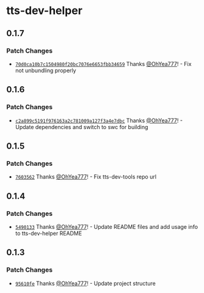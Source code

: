 # tts-dev-helper

## 0.1.7

### Patch Changes

- [`70d0ca10b7c1504980f20bc7076e6653fbb34659`](https://github.com/tts-tools/tts-tools/commit/70d0ca10b7c1504980f20bc7076e6653fbb34659) Thanks [@OhYea777](https://github.com/OhYea777)! - Fix not unbundling properly

## 0.1.6

### Patch Changes

- [`c2a899c5191f976163a2c781009a127f3a4e7dbc`](https://github.com/tts-tools/tts-tools/commit/c2a899c5191f976163a2c781009a127f3a4e7dbc) Thanks [@OhYea777](https://github.com/OhYea777)! - Update dependencies and switch to swc for building

## 0.1.5

### Patch Changes

- [`7603562`](https://github.com/tts-tools/tts-tools/commit/76035623e9ca7c90452c3b3e89f604b65e6d8145) Thanks [@OhYea777](https://github.com/OhYea777)! - Fix tts-dev-tools repo url

## 0.1.4

### Patch Changes

- [`5490133`](https://github.com/tts-tools/tts-tools/commit/54901331a83da24d27f53c23f8899f0366bd8523) Thanks [@OhYea777](https://github.com/OhYea777)! - Update README files and add usage info to tts-dev-helper README

## 0.1.3

### Patch Changes

- [`95610fe`](https://github.com/tts-tools/tts-tools/commit/95610fe95c473030196d1d216cc3d5915664baa0) Thanks [@OhYea777](https://github.com/OhYea777)! - Update project structure

